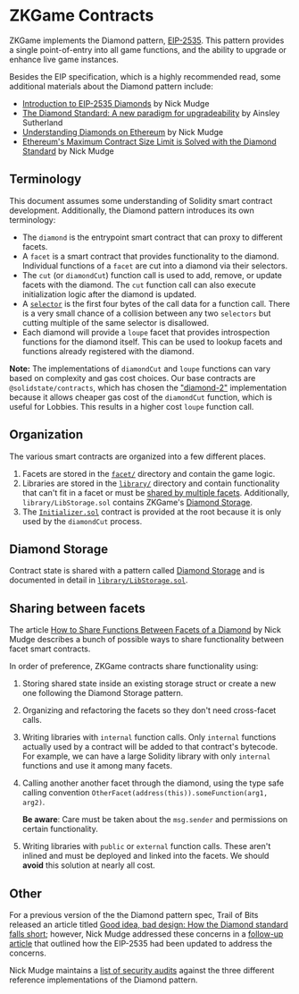 # ZKGame Contracts

ZKGame implements the Diamond pattern, [EIP-2535](https://eips.ethereum.org/EIPS/eip-2535). This pattern provides a single point-of-entry into all game functions, and the ability to upgrade or enhance live game instances.

Besides the EIP specification, which is a highly recommended read, some additional materials about the Diamond pattern include:

- [Introduction to EIP-2535 Diamonds](https://eip2535diamonds.substack.com/p/introduction-to-the-diamond-standard) by Nick Mudge
- [The Diamond Standard: A new paradigm for upgradeability](https://medium.com/derivadex/the-diamond-standard-a-new-paradigm-for-upgradeability-569121a08954) by Ainsley Sutherland
- [Understanding Diamonds on Ethereum](https://dev.to/mudgen/understanding-diamonds-on-ethereum-1fb) by Nick Mudge
- [Ethereum's Maximum Contract Size Limit is Solved with the Diamond Standard](https://dev.to/mudgen/ethereum-s-maximum-contract-size-limit-is-solved-with-the-diamond-standard-2189) by Nick Mudge

## Terminology

This document assumes some understanding of Solidity smart contract development. Additionally, the Diamond pattern introduces its own terminology:

- The `diamond` is the entrypoint smart contract that can proxy to different facets.
- A `facet` is a smart contract that provides functionality to the diamond. Individual functions of a `facet` are cut into a diamond via their selectors.
- The `cut` (or `diamondCut`) function call is used to add, remove, or update facets with the diamond. The `cut` function call can also execute initialization logic after the diamond is updated.
- A [`selector`](https://docs.soliditylang.org/en/v0.8.10/abi-spec.html#function-selector) is the first four bytes of the call data for a function call. There is a very small chance of a collision between any two `selectors` but cutting multiple of the same selector is disallowed.
- Each diamond will provide a `loupe` facet that provides introspection functions for the diamond itself. This can be used to lookup facets and functions already registered with the diamond.

**Note:** The implementations of `diamondCut` and `loupe` functions can vary based on complexity and gas cost choices. Our base contracts are `@solidstate/contracts`, which has chosen the ["diamond-2"](https://github.com/mudgen/diamond#diamond-implementations) implementation because it allows cheaper gas cost of the `diamondCut` function, which is useful for Lobbies. This results in a higher cost `loupe` function call.

## Organization

The various smart contracts are organized into a few different places.

1. Facets are stored in the [`facet/`](./facet/) directory and contain the game logic.
2. Libraries are stored in the [`library/`](./library/) directory and contain functionality that can't fit in a facet or must be [shared by multiple facets](#sharing-between-facets). Additionally, `library/LibStorage.sol` contains ZKGame's [Diamond Storage](#diamond-storage).
3. The [`Initializer.sol`](./Initializer.sol) contract is provided at the root because it is only used by the `diamondCut` process.

## Diamond Storage

Contract state is shared with a pattern called [Diamond Storage](https://dev.to/mudgen/how-diamond-storage-works-90e) and is documented in detail in [`library/LibStorage.sol`](./library/LibStorage.sol).

## Sharing between facets

The article [How to Share Functions Between Facets of a Diamond](https://dev.to/mudgen/how-to-share-functions-between-facets-of-a-diamond-1njb) by Nick Mudge describes a bunch of possible ways to share functionality between facet smart contracts.

In order of preference, ZKGame contracts share functionality using:

1. Storing shared state inside an existing storage struct or create a new one following the Diamond Storage pattern.
2. Organizing and refactoring the facets so they don't need cross-facet calls.
3. Writing libraries with `internal` function calls. Only `internal` functions actually used by a contract will be added to that contract's bytecode. For example, we can have a large Solidity library with only `internal` functions and use it among many facets.
4. Calling another another facet through the diamond, using the type safe calling convention `OtherFacet(address(this)).someFunction(arg1, arg2)`.

   **Be aware**: Care must be taken about the `msg.sender` and permissions on certain functionality.

5. Writing libraries with `public` or `external` function calls. These aren't inlined and must be deployed and linked into the facets. We should **avoid** this solution at nearly all cost.

## Other

For a previous version of the the Diamond pattern spec, Trail of Bits released an article titled [Good idea, bad design: How the Diamond standard falls short](https://blog.trailofbits.com/2020/10/30/good-idea-bad-design-how-the-diamond-standard-falls-short/); however, Nick Mudge addressed these concerns in a [follow-up article](https://dev.to/mudgen/addressing-josselin-feist-s-concern-s-of-eip-2535-diamond-standard-me8) that outlined how the EIP-2535 had been updated to address the concerns.

Nick Mudge maintains a [list of security audits](https://eip2535diamonds.substack.com/p/smart-contract-security-audits-for) against the three different reference implementations of the Diamond pattern.
